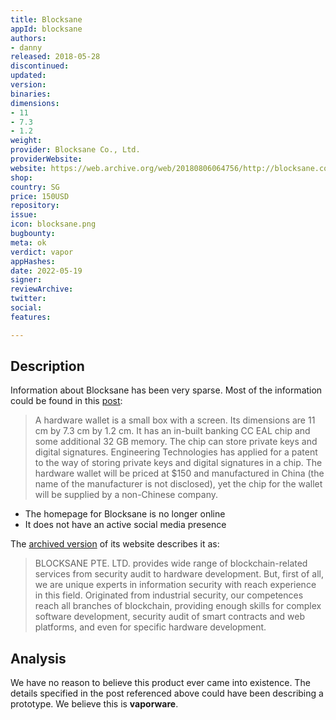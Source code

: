 ```yaml
---
title: Blocksane
appId: blocksane
authors:
- danny
released: 2018-05-28
discontinued: 
updated: 
version: 
binaries: 
dimensions:
- 11
- 7.3
- 1.2
weight: 
provider: Blocksane Co., Ltd.
providerWebsite: 
website: https://web.archive.org/web/20180806064756/http://blocksane.com/
shop: 
country: SG
price: 150USD
repository: 
issue: 
icon: blocksane.png
bugbounty: 
meta: ok
verdict: vapor
appHashes: 
date: 2022-05-19
signer: 
reviewArchive: 
twitter: 
social: 
features: 

---
```


## Description 

Information about Blocksane has been very sparse. Most of the information could be found in this [post](https://investforesight.com/digital-signature-to-be-stored-in-a-biometric-hardware-wallet/): 

> A hardware wallet is a small box with a screen. Its dimensions are 11 cm by 7.3 cm by 1.2 cm. It has an in-built banking CC EAL chip and some additional 32 GB memory. The chip can store private keys and digital signatures. Engineering Technologies has applied for a patent to the way of storing private keys and digital signatures in a chip. The hardware wallet will be priced at $150 and manufactured in China (the name of the manufacturer is not disclosed), yet the chip for the wallet will be supplied by a non-Chinese company.

- The homepage for Blocksane is no longer online 
- It does not have an active social media presence

The [archived version](https://web.archive.org/web/20180806064756/http://blocksane.com/) of its website describes it as: 

> BLOCKSANE PTE. LTD. provides wide range of blockchain-related services from security audit to hardware development. But, first of all, we are unique experts in information security with reach experience in this field. Originated from industrial security, our competences reach all branches of blockchain, providing enough skills for complex software development, security audit of smart contracts and web platforms, and even for specific hardware development.

## Analysis 

We have no reason to believe this product ever came into existence. The details specified in the post referenced above could have been describing a prototype. We believe this is **vaporware**.